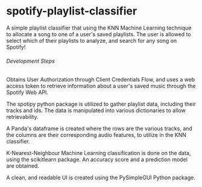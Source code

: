 # spotify-playlist-classifier

A simple playlist classifier that using the KNN Machine Learning technique to allocate a song to one of a user's saved playlists. The user is allowed to select which of their playlists to analyze, and search for any song on Spotify!

###### Development Steps

Obtains User Authorization through Client Credentials Flow, and uses a web access token to retrieve information about a user's saved music through the Spotify Web API.

The spotipy python package is utilized to gather playlist data, including their tracks and ids. The data is manipulated into various dictionaries to allow retrievability.

A Panda's dataframe is created where the rows are the various tracks, and the columns are their corresponding audio features, to utilize in the KNN classifier.

K-Nearest-Neighbour Machine Learning classification is done on the data, using the scikitlearn package. An accuracy score and a prediction model are obtained. 

A clean, and readable UI is created using the PySimpleGUI Python package. 
